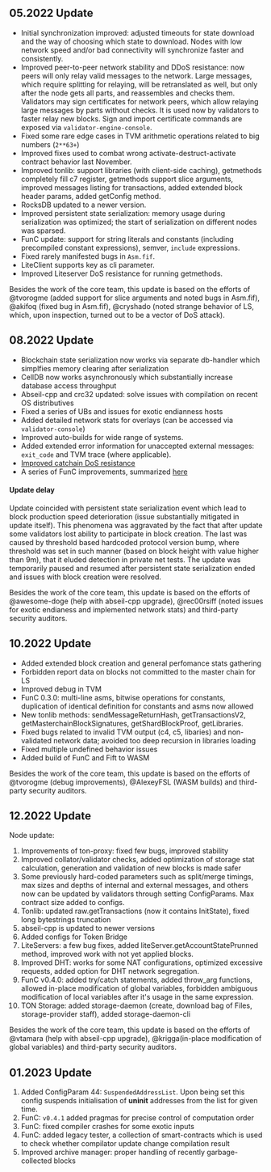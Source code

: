 ## 05.2022 Update
* Initial synchronization improved: adjusted timeouts for state download and the way of choosing which state to download. Nodes with low network speed and/or bad connectivity will synchronize faster and consistently.
* Improved peer-to-peer network stability and DDoS resistance: now peers will only relay valid messages to the network. Large messages, which require splitting for relaying, will be retranslated as well, but only after the node gets all parts, and reassembles and checks them. Validators may sign certificates for network peers, which allow relaying large messages by parts without checks. It is used now by validators to faster relay new blocks. Sign and import certificate commands are exposed via `validator-engine-console`.
* Fixed some rare edge cases in TVM arithmetic operations related to big numbers (`2**63+`)
* Improved fixes used to combat wrong activate-destruct-activate contract behavior last November.
* Improved tonlib: support libraries (with client-side caching), getmethods completely fill c7 register, getmethods support slice arguments, improved messages listing for transactions, added extended block header params, added getConfig method.
* RocksDB updated to a newer version.
* Improved persistent state serialization: memory usage during serialization was optimized; the start of serialization on different nodes was sparsed.
* FunC update: support for string literals and constants (including precompiled constant expressions), semver, `include` expressions.
* Fixed rarely manifested bugs in `Asm.fif`.
* LiteClient supports key as cli parameter.
* Improved Liteserver DoS resistance for running getmethods.

Besides the work of the core team, this update is based on the efforts of @tvorogme (added support for slice arguments and noted bugs in Asm.fif), @akifoq (fixed bug in Asm.fif), @cryshado (noted strange behavior of LS, which, upon inspection, turned out to be a vector of DoS attack).
## 08.2022 Update
* Blockchain state serialization now works via separate db-handler which simplfies memory clearing after serialization
* CellDB now works asynchronously which substantially increase database access throughput
* Abseil-cpp and crc32 updated: solve issues with compilation on recent OS distributives
* Fixed a series of UBs and issues for exotic endianness hosts
* Added detailed network stats for overlays (can be accessed via `validator-console`)
* Improved auto-builds for wide range of systems.
* Added extended error information for unaccepted external messages: `exit_code` and TVM trace (where applicable).
* [Improved catchain DoS resistance](https://github.com/ton-blockchain/ton/blob/master/doc/catchain-dos.md)
* A series of FunC improvements, summarized [here](https://github.com/ton-blockchain/ton/pull/378)
#### Update delay
Update coincided with persistent state serialization event which lead to block production speed deterioration (issue substantially mitigated in update itself). This phenomena was aggravated by the fact that after update some validators lost ability to participate in block creation. The last was caused by threshold based hardcoded protocol version bump, where threshold was set in such manner (based on block height with value higher than 9m), that it eluded detection in private net tests. The update was temporarily paused and resumed after persistent state serialization ended and issues with block creation were resolved.

Besides the work of the core team, this update is based on the efforts of @awesome-doge (help with abseil-cpp upgrade), @rec00rsiff (noted issues for exotic endianess and implemented network stats) and third-party security auditors.

## 10.2022 Update
* Added extended block creation and general perfomance stats gathering
* Forbidden report data on blocks not committed to the master chain for LS
* Improved debug in TVM
* FunC 0.3.0: multi-line asms, bitwise operations for constants, duplication of identical definition for constants and asms now allowed
* New tonlib methods: sendMessageReturnHash, getTransactionsV2, getMasterchainBlockSignatures, getShardBlockProof, getLibraries.
* Fixed bugs related to invalid TVM output (c4, c5, libaries) and non-validated network data; avoided too deep recursion in libraries loading
* Fixed multiple undefined behavior issues
* Added build of FunC and Fift to WASM

Besides the work of the core team, this update is based on the efforts of @tvorogme (debug improvements), @AlexeyFSL (WASM builds)  and third-party security auditors.

## 12.2022 Update
Node update:
1. Improvements of ton-proxy: fixed few bugs, improved stability
2. Improved collator/validator checks, added optimization of storage stat calculation, generation and validation of new blocks is made safer
3. Some previously hard-coded parameters such as split/merge timings, max sizes and depths of internal and external messages, and others now can be updated by validators through setting ConfigParams. Max contract size added to configs.
4. Tonlib: updated raw.getTransactions (now it contains InitState), fixed long bytestrings truncation
5. abseil-cpp is updated to newer versions
6. Added configs for Token Bridge
7. LiteServers: a few bug fixes, added liteServer.getAccountStatePrunned method, improved work with not yet applied blocks.
8. Improved DHT: works for some NAT configurations, optimized excessive requests, added option for DHT network segregation.
9. FunC v0.4.0: added try/catch statements, added throw_arg functions, allowed in-place modification of global variables, forbidden ambiguous modification of local variables after it's usage in the same expression.
10. TON Storage: added storage-daemon (create, download bag of Files, storage-provider staff), added storage-daemon-cli

Besides the work of the core team, this update is based on the efforts of @vtamara (help with abseil-cpp upgrade), @krigga(in-place modification of global variables) and third-party security auditors.

## 01.2023 Update
1. Added ConfigParam 44: `SuspendedAddressList`. Upon being set this config suspends initialisation of **uninit** addresses from the list for given time.
2. FunC: `v0.4.1` added pragmas for precise control of computation order
3. FunC: fixed compiler crashes for some exotic inputs
4. FunC: added legacy tester, a collection of smart-contracts which is used to check whether compilator update change compilation result
5. Improved archive manager: proper handling of recently garbage-collected blocks
